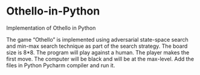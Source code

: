# Othello-in-Python
Implementation of Othello in Python

The game “Othello” is implemented using adversarial state-space search and min-max search technique as part of the search strategy. 
The board size is 8*8. The program will play against a human. The player makes the first move. The computer will be black and will be at the max-level. 
Add the files in Python Pycharm compiler and run it.


